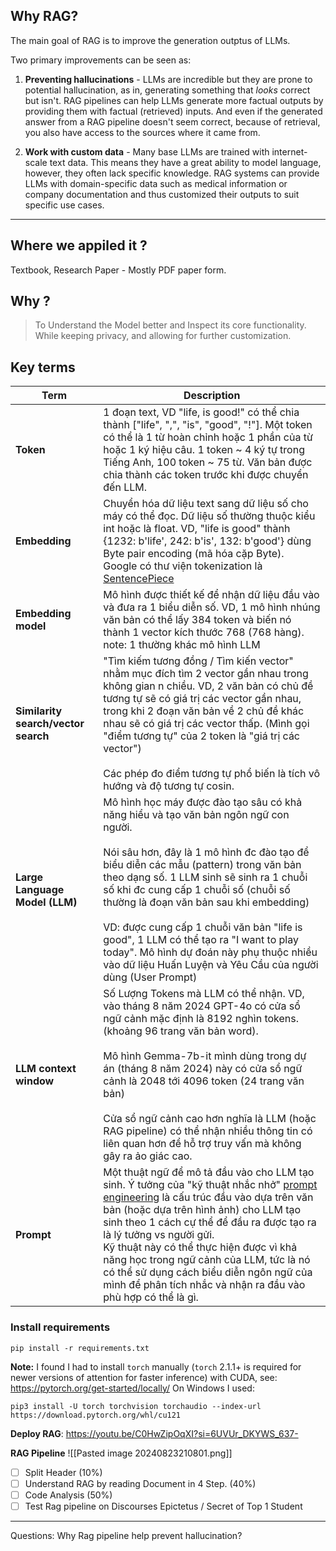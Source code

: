 ## Why RAG?
The main goal of RAG is to improve the generation outptus of LLMs.

Two primary improvements can be seen as:

1. **Preventing hallucinations** - LLMs are incredible but they are prone to potential hallucination, as in, generating something that _looks_ correct but isn't. RAG pipelines can help LLMs generate more factual outputs by providing them with factual (retrieved) inputs. And even if the generated answer from a RAG pipeline doesn't seem correct, because of retrieval, you also have access to the sources where it came from.

2. **Work with custom data** - Many base LLMs are trained with internet-scale text data. This means they have a great ability to model language, however, they often lack specific knowledge. RAG systems can provide LLMs with domain-specific data such as medical information or company documentation and thus customized their outputs to suit specific use cases.

---
## Where we appiled it ?
Textbook, Research Paper - Mostly PDF paper form.

## Why ?
> To Understand the Model better and Inspect its core functionality. While keeping privacy, and allowing for further customization.


## Key terms
| Term                                | Description                                                                                                                                                                                                                                                                                                                                                                                                                                                                                                                                          |
| ----------------------------------- | ---------------------------------------------------------------------------------------------------------------------------------------------------------------------------------------------------------------------------------------------------------------------------------------------------------------------------------------------------------------------------------------------------------------------------------------------------------------------------------------------------------------------------------------------------- |
| **Token**                           | 1 đoạn text, VD "life, is good!" có thể chia thành ["life", ",", "is", "good", "!"]. Một token có thể là 1 từ hoàn chỉnh hoặc 1 phần của từ hoặc 1 ký hiệu câu. 1 token ~ 4 ký tự trong Tiếng Anh, 100 token ~ 75 từ. Văn bản được chia thành các token trước khi được chuyển đến LLM.                                                                                                                                                                                                                                                               |
| **Embedding**                       | Chuyển hóa dữ liệu text sang dữ liệu số cho máy có thể đọc. Dữ liệu số thường thuộc kiểu int hoặc là float. VD, "life is good" thành {1232: b'life', 242: b'is', 132: b'good'} dùng Byte pair encoding (mã hóa cặp Byte). Google có thư viện tokenization là  [SentencePiece](https://github.com/google/sentencepiece)                                                                                                                                                                                                                               |
| **Embedding model**                 | Mô hình được thiết kế để nhận dữ liệu đầu vào và đưa ra 1 biểu diễn số. VD, 1 mô hình nhúng văn bản có thể lấy 384 token và biến nó thành 1 vector kích thước 768 (768 hàng). note: 1 thường khác mô hình LLM                                                                                                                                                                                                                                                                                                                                        |
| **Similarity search/vector search** | "Tìm kiếm tương đồng / Tìm kiến vector" nhằm mục đích tìm 2 vector gần nhau trong không gian n chiều. VD, 2 văn bản có chủ đề tương tự sẽ có giá trị các vector gần nhau, trong khi 2 đoạn văn bản về 2 chủ đề khác nhau sẽ có giá trị các vector thấp. (Mình gọi "điểm tương tự" của 2 token là "giá trị các vector")<br><br>Các phép đo điểm tương tự phổ biến là tích vô hướng và độ tương tự cosin.                                                                                                                                              |
| **Large Language Model (LLM)**      | Mô hình học máy được đào tạo sâu có khả năng hiểu và tạo văn bản ngôn ngữ con người.<br><br>Nói sâu hơn, đây là 1 mô hình đc đào tạo để biểu diễn các mẫu (pattern) trong văn bản theo dạng số. 1 LLM sinh sẽ sinh ra 1 chuỗi số khi đc cung cấp 1 chuỗi số (chuỗi số thường là đoạn văn bản sau khi embedding) <br><br>VD: được cung cấp 1 chuỗi văn bản "life is good", 1 LLM có thể tạo ra "I want to play today". Mô hình dự đoán này phụ thuộc nhiều vào dữ liệu Huấn Luyện và Yêu Cầu của người dùng (User Prompt)                             |
| **LLM context window**              | Số Lượng Tokens mà LLM có thể nhận. VD, vào tháng 8 năm 2024 GPT-4o có cửa sổ ngữ cảnh mặc định là 8192 nghìn tokens. (khoảng 96 trang văn bản word). <br><br>Mô hình Gemma-7b-it mình dùng trong dự án (tháng 8 năm 2024) này có cửa sổ ngữ cảnh là 2048 tới 4096 token (24 trang văn bản) <br><br>Cửa sổ ngữ cảnh cao hơn nghĩa là LLM (hoặc RAG pipeline) có thể nhận nhiều thông tin có liên quan hơn để hỗ trợ truy vấn mà không gây ra ảo giác cao.                                                                                            |
| **Prompt**                          | Một thuật ngữ để mô tả đầu vào cho LLM tạo sinh. Ý tưởng của "kỹ thuật nhắc nhở" [prompt engineering](https://www.google.com/url?q=https%3A%2F%2Fen.wikipedia.org%2Fwiki%2FPrompt_engineering) là cấu trúc đầu vào dựa trên văn bản (hoặc dựa trên hình ảnh) cho LLM tạo sinh theo 1 cách cự thể để đầu ra được tạo ra là lý tưởng vs người gửi. <br>Kỹ thuật này có thể thực hiện được vì khả năng học trong ngữ cảnh của LLM, tức là nó có thể sử dụng cách biểu diễn ngôn ngữ của mình để phân tích nhắc và nhận ra đầu vào phù hợp có thể là gì. |


### Install requirements
```
pip install -r requirements.txt
```
**Note:** I found I had to install `torch` manually (`torch` 2.1.1+ is required for newer versions of attention for faster inference) with CUDA, see: https://pytorch.org/get-started/locally/
On Windows I used:
```
pip3 install -U torch torchvision torchaudio --index-url https://download.pytorch.org/whl/cu121
```
**Deploy RAG**: https://youtu.be/C0HwZipOqXI?si=6UVUr_DKYWS_637-


**RAG Pipeline**
![[Pasted image 20240823210801.png]]
- [ ]  Split Header (10%)
- [ ] Understand RAG by reading Document in 4 Step. (40%)
- [ ] Code Analysis (50%)
- [ ] Test Rag pipeline on Discourses Epictetus / Secret of Top 1 Student
---

Questions: 
Why Rag pipeline help prevent hallucination?
